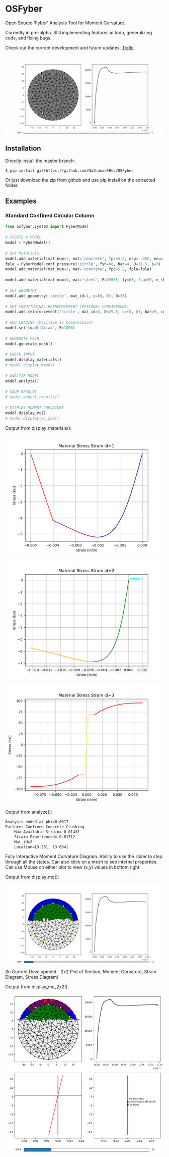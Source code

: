 # OSFyber

Open Source 'Fyber' Analysis Tool for Moment Curvature.

Currently in pre-alpha. Still implementing features in todo, generalizing code, and fixing bugs.

Check out the current development and future updates: [Trello](https://trello.com/b/FFrJVfhk/osfyber)

![Example 1 MC Scrub](Pics/Example_1_Scrub.gif)

## Installation

Directly install the master branch:

```
$ pip install git+https://github.com/NathanaelRea/OSFyber
```

Or just download the zip from github and use pip install on the extracted folder.

## Examples

### Standard Confined Circular Column

```python
from osfyber.system import FyberModel

# CREATE A MODEL
model = FyberModel()

# Set Materials
model.add_material(mat_num=1, mat='concrete', fpc=5.2, ecp=-.002, ecu=-.005)
fple = FyberModel.conf_pressure('circle', fyh=68, bar=4, D=31.5, s=3)
model.add_material(mat_num=2, mat='concrete', fpc=5.2, fple=fple)

model.add_material(mat_num=3, mat='steel', E=29565, fy=68, fsu=95, e_sh=0.0125, e_su=0.09, P=2.8)

# SET GEOMETRY
model.add_geometry('circle', mat_id=1, c=(0, 0), D=36)

# SET LONGITUDINAL REINFORCEMENT (OPTIONAL CONFINEMENT)
model.add_reinforcement('circle', mat_id=3, D=29.5, c=(0, 0), bar=9, count=12, conf_id=2)

# ADD LOADING (Positive is Compression)
model.set_load('Axial', P=1000)

# GENERATE MESH
model.generate_mesh()

# CHECK INPUT
model.display_materials()
# model.display_mesh()

# ANALYZE MODEL
model.analyze()

# SAVE RESULTS
# model.export_results()

# DISPLAY MOMENT CURVATURE
model.display_mc()
# model.display_mc_2x2()
```

Output from display_materials():

![Example 1 Material Unconfined Concrete](Pics/Example_1_Mat_1.png)

![Example 1 Material Confined Concrete](Pics/Example_1_Mat_2.png)

![Example 1 Material Steel](Pics/Example_1_Mat_3.png)

Output from analyze():

```
Analysis ended at phi=0.0017
Failure: Confined Concrete Crushing
	Max Available Strain=-0.01432
	Strain Experienced=-0.01512
	Mat_id=2
	Location=[3.281, 13.664]
```

Fully Interactive Moment Curvature Diagram. Ability to use the slider to step through all the states. Can also click on a mesh to see internal properties. Can use Mouse on either plot to view (x,y) values in bottom right.

Output from display_mc():

![Example 1 Disp Mc](Pics/Example_1_Disp_MC.png)

(In Current Development - 2x2 Plot of Section, Moment Curvature, Strain Diagram, Stress Diagram)

Output from display_mc_2x2():

![Example 1 2x2](Pics/Example_1_Disp_2x2.png)
